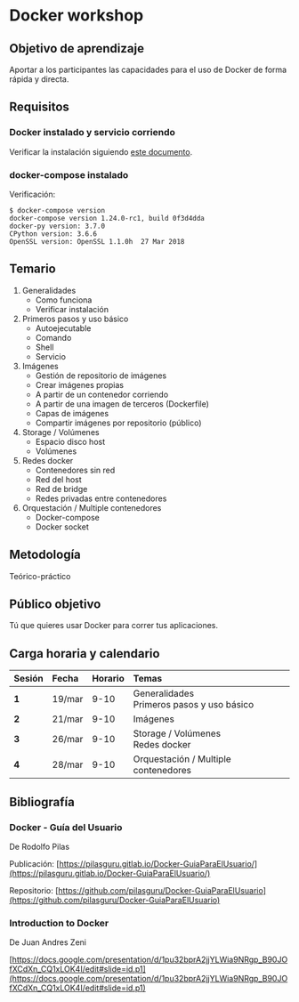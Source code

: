 # Docker workshop

## Objetivo de aprendizaje

Aportar a los participantes las capacidades para el uso de Docker de forma rápida y directa. 

## Requisitos

### Docker instalado y servicio corriendo

Verificar la instalación siguiendo [este documento](https://pilasguru.gitlab.io/Docker-GuiaParaElUsuario/chapter01/02verificar/).

### docker-compose instalado 

Verificación: 
```
$ docker-compose version
docker-compose version 1.24.0-rc1, build 0f3d4dda
docker-py version: 3.7.0
CPython version: 3.6.6
OpenSSL version: OpenSSL 1.1.0h  27 Mar 2018
```

## Temario

1. Generalidades
	- Como funciona
	- Verificar instalación
2. Primeros pasos y uso básico
	- Autoejecutable
	- Comando
	- Shell
	- Servicio
3. Imágenes
	- Gestión de repositorio de imágenes
	- Crear imágenes propias
	- A partir de un contenedor corriendo
	- A partir de una imagen de terceros (Dockerfile)
	- Capas de imágenes
	- Compartir imágenes por repositorio (público)
4. Storage / Volúmenes
	- Espacio disco host
	- Volúmenes
5. Redes docker
	- Contenedores sin red
	- Red del host
	- Red de bridge
	- Redes privadas entre contenedores
6. Orquestación / Multiple contenedores
	- Docker-compose
	- Docker socket

## Metodología

Teórico-práctico

## Público objetivo

Tú que quieres usar Docker para correr tus aplicaciones.

## Carga horaria y calendario

| **Sesión** | **Fecha** | **Horario** | **Temas** |
|:--|:--|:--|:--|
| **1** | 19/mar | 9-10 | Generalidades<br>Primeros pasos y uso básico |
| **2** | 21/mar | 9-10 | Imágenes |
| **3** | 26/mar | 9-10 | Storage / Volúmenes<br>Redes docker |
| **4** | 28/mar | 9-10 | Orquestación / Multiple contenedores |

## Bibliografía

### Docker - Guía del Usuario
De Rodolfo Pilas

Publicación: [https://pilasguru.gitlab.io/Docker-GuiaParaElUsuario/](https://pilasguru.gitlab.io/Docker-GuiaParaElUsuario/)

Repositorio: [https://github.com/pilasguru/Docker-GuiaParaElUsuario](https://github.com/pilasguru/Docker-GuiaParaElUsuario)

### Introduction to Docker
De Juan Andres Zeni

[https://docs.google.com/presentation/d/1pu32bprA2jjYLWia9NRgp_B90JOfXCdXn_CQ1xLOK4I/edit#slide=id.p1](https://docs.google.com/presentation/d/1pu32bprA2jjYLWia9NRgp_B90JOfXCdXn_CQ1xLOK4I/edit#slide=id.p1)